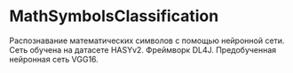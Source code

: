 # MathSymbolsClassification

Распознавание математических символов с помощью нейронной сети.
Сеть обучена на датасете HASYv2.
Фреймворк DL4J.
Предобученная нейронная сеть VGG16.
